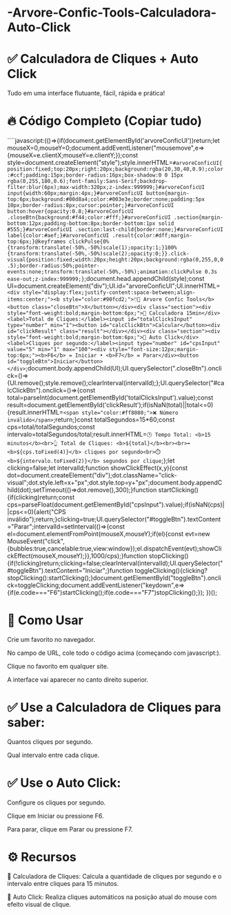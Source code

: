 # -Arvore-Confic-Tools-Calculadora-Auto-Click

# ✅ Calculadora de Cliques + Auto Click
Tudo em uma interface flutuante, fácil, rápida e prática!

# 🔥 Código Completo (Copiar tudo)

````javascript:(()=>{if(document.getElementById('arvoreConficUI'))return;let mouseX=0,mouseY=0;document.addEventListener("mousemove",e=>{mouseX=e.clientX;mouseY=e.clientY;});const style=document.createElement("style");style.innerHTML=`#arvoreConficUI{position:fixed;top:20px;right:20px;background:rgba(20,30,40,0.9);color:#ccf;padding:15px;border-radius:16px;box-shadow:0 0 15px rgba(0,255,180,0.6);font-family:Sans-Serif;backdrop-filter:blur(6px);max-width:320px;z-index:999999;}#arvoreConficUI input{width:60px;margin:4px;}#arvoreConficUI button{margin-top:6px;background:#00d8a4;color:#003e3e;border:none;padding:5px 10px;border-radius:8px;cursor:pointer;}#arvoreConficUI button:hover{opacity:0.8;}#arvoreConficUI .closeBtn{background:#f44;color:#fff;}#arvoreConficUI .section{margin-bottom:12px;padding-bottom:8px;border-bottom:1px solid #555;}#arvoreConficUI .section:last-child{border:none;}#arvoreConficUI label{color:#aef;}#arvoreConficUI .result{color:#dff;margin-top:6px;}@keyframes clickPulse{0%{transform:translate(-50%,-50%)scale(1);opacity:1;}100%{transform:translate(-50%,-50%)scale(2);opacity:0;}}.click-visual{position:fixed;width:20px;height:20px;background:rgba(0,255,0,0.5);border-radius:50%;pointer-events:none;transform:translate(-50%,-50%);animation:clickPulse 0.3s ease-out;z-index:999999;}`;document.head.appendChild(style);const UI=document.createElement("div");UI.id="arvoreConficUI";UI.innerHTML=`<div style="display:flex;justify-content:space-between;align-items:center;"><b style="color:#90fcd2;">🖱️🎯 Arvore Confic Tools</b><button class="closeBtn">X</button></div><div class="section"><div style="font-weight:bold;margin-bottom:6px;">🧠 Calculadora 15min</div><label>Total de Cliques:</label><input id="totalClicksInput" type="number" min="1"><button id="calcClickBtn">Calcular</button><div id="clickResult" class="result"></div></div><div class="section"><div style="font-weight:bold;margin-bottom:6px;">🎯 Auto Click</div><label>Cliques por segundo:</label><input type="number" id="cpsInput" value="5" min="1" max="100"><div style="font-size:12px;margin-top:6px;"><b>F6</b> = Iniciar • <b>F7</b> = Parar</div><button id="toggleBtn">Iniciar</button></div>`;document.body.appendChild(UI);UI.querySelector(".closeBtn").onclick=()=>{UI.remove();style.remove();clearInterval(intervalId);};UI.querySelector("#calcClickBtn").onclick=()=>{const total=parseInt(document.getElementById('totalClicksInput').value);const result=document.getElementById('clickResult');if(isNaN(total)||total<=0){result.innerHTML=`<span style="color:#ff8080;">❌ Número inválido</span>`;return;}const totalSegundos=15*60;const cps=total/totalSegundos;const intervalo=totalSegundos/total;result.innerHTML=`🕒 Tempo Total: <b>15 minutos</b><br>👆 Total de Cliques: <b>${total}</b><br><br>➡️ <b>${cps.toFixed(4)}</b> cliques por segundo<br>⏱️ <b>${intervalo.toFixed(2)}</b> segundos por clique`;};let clicking=false;let intervalId;function showClickEffect(x,y){const dot=document.createElement("div");dot.className="click-visual";dot.style.left=x+"px";dot.style.top=y+"px";document.body.appendChild(dot);setTimeout(()=>dot.remove(),300);}function startClicking(){if(clicking)return;const cps=parseFloat(document.getElementById("cpsInput").value);if(isNaN(cps)||cps<=0){alert("CPS inválido");return;}clicking=true;UI.querySelector("#toggleBtn").textContent="Parar";intervalId=setInterval(()=>{const el=document.elementFromPoint(mouseX,mouseY);if(el){const evt=new MouseEvent("click",{bubbles:true,cancelable:true,view:window});el.dispatchEvent(evt);showClickEffect(mouseX,mouseY);}},1000/cps);}function stopClicking(){if(!clicking)return;clicking=false;clearInterval(intervalId);UI.querySelector("#toggleBtn").textContent="Iniciar";}function toggleClicking(){clicking?stopClicking():startClicking();}document.getElementById("toggleBtn").onclick=toggleClicking;document.addEventListener("keydown",e=>{if(e.code==="F6")startClicking();if(e.code==="F7")stopClicking();});
})();

# 🚀 Como Usar
Crie um favorito no navegador.

No campo de URL, cole todo o código acima (começando com javascript:).

Clique no favorito em qualquer site.

A interface vai aparecer no canto direito superior.

# ✅ Use a Calculadora de Cliques para saber:

Quantos cliques por segundo.

Qual intervalo entre cada clique.

# ✅ Use o Auto Click:

Configure os cliques por segundo.

Clique em Iniciar ou pressione F6.

Para parar, clique em Parar ou pressione F7.

# ⚙️ Recursos
🧠 Calculadora de Cliques:
Calcula a quantidade de cliques por segundo e o intervalo entre cliques para 15 minutos.

🎯 Auto Click:
Realiza cliques automáticos na posição atual do mouse com efeito visual de clique.
